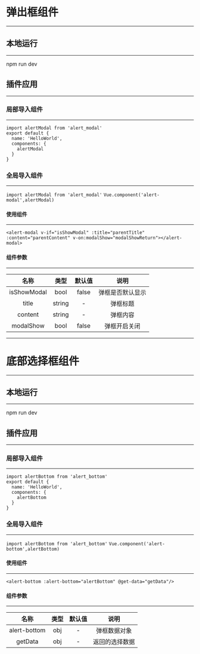 # 弹出框组件
***
## 本地运行
***
npm run dev
## 插件应用
***
### 局部导入组件
***
```
import alertModal from 'alert_modal'
export default {
  name: 'HelloWorld',
  components: {
    alertModal
  }
}
```
### 全局导入组件
***
`import alertModal from 'alert_modal'`
`Vue.component('alert-modal',alertModal)`
#### 使用组件
***
`<alert-modal v-if="isShowModal" :title="parentTitle" :content="parentContent" v-on:modalShow="modalShowReturn"></alert-modal>`
#### 组件参数
***
名称|类型|默认值|说明
:--:|:--:|:--:|:--:
isShowModal|bool|false|弹框是否默认显示
title|string|-|弹框标题
content|string|-|弹框内容
modalShow|bool|false|弹框开启关闭
***
# 底部选择框组件
***
## 本地运行
***
npm run dev
## 插件应用
***
### 局部导入组件
***
```
import alertBottom from 'alert_bottom'
export default {
  name: 'HelloWorld',
  components: {
    alertBottom
  }
}
```
### 全局导入组件
***
`import alertBottom from 'alert_bottom'`
`Vue.component('alert-bottom',alertBottom)`
#### 使用组件
***
`<alert-bottom :alert-bottom="alertBottom" @get-data="getData"/>`
#### 组件参数
***
名称|类型|默认值|说明
:--:|:--:|:--:|:--:
alert-bottom|obj|-|弹框数据对象
getData|obj|-|返回的选择数据
